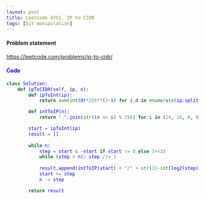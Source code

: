 ```yaml
---
layout: post
title: Leetcode 0751. IP to CIDR
tags: [bit manipulation]
---
```


#### Problem statement

<a href="https://leetcode.com/problems/ip-to-cidr/"> <font color = blue>https://leetcode.com/problems/ip-to-cidr/


#### Code
```python
class Solution:
    def ipToCIDR(self, ip, n):
        def ipToInt(ip):
            return sum(int(d)*256**(3-i) for i,d in enumerate(ip.split('.')))

        def intToIP(n):
            return ".".join(str((n >> i) % 256) for i in (24, 16, 8, 0))

        start = ipToInt(ip)
        result = []
        
        while n:
            step = start & -start if start != 0 else 1<<32
            while (step > n): step //= 2
                
            result.append(intToIP(start) + "/" + str(32-int(log2(step))))
            start += step
            n -= step

        return result
```

